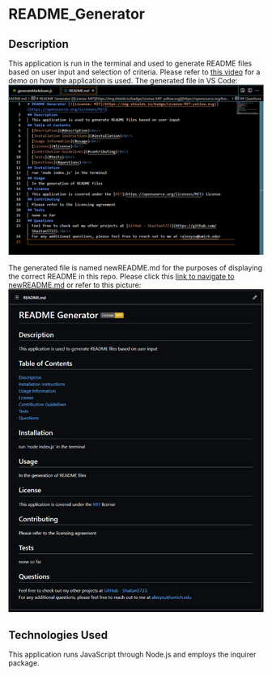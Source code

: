 # README_Generator 

## Description
This application is run in the terminal and used to generate README files based on user input and selection of criteria. 
Please refer to [this video](https://drive.google.com/file/d/1klkf_0FpcgkR5JVpuw8wr9nYB9a2SkAY/view?usp=sharing) for a demo on how the application is used.
The generated file in VS Code:
![generated_readme](/assets/images/generated_readme1.png)

The generated file is named newREADME.md for the purposes of displaying the correct README in this repo. Please click this [link to navigate to newREADME.md](/newREADME.md) or refer to this picture:
![generated_readme_on_GitHub](/assets/images/generated_readme.png)

## Technologies Used
This application runs JavaScript through Node.js and employs the inquirer package.

